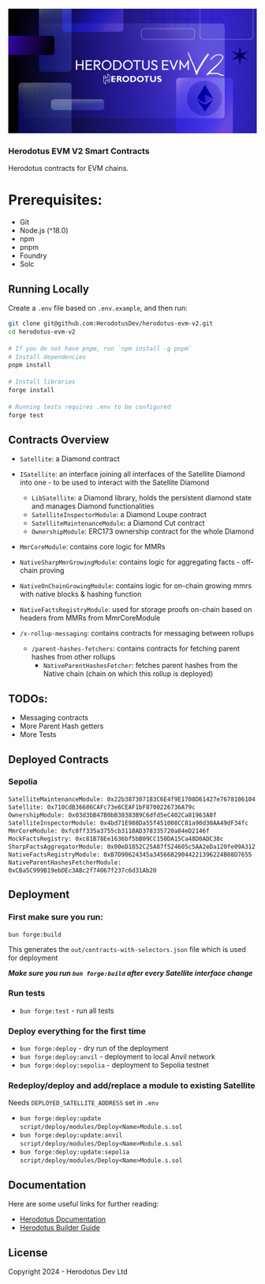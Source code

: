 ![](/banner.png)

### Herodotus EVM V2 Smart Contracts

Herodotus contracts for EVM chains.

# Prerequisites:

- Git
- Node.js (^18.0)
- npm
- pnpm
- Foundry
- Solc

## Running Locally

Create a `.env` file based on `.env.example`, and then run:

```bash
git clone git@github.com:HerodotusDev/herodotus-evm-v2.git
cd herodotus-evm-v2

# If you do not have pnpm, run `npm install -g pnpm`
# Install dependencies
pnpm install

# Install libraries
forge install

# Running tests requires .env to be configured
forge test
```

## Contracts Overview

- `Satellite`: a Diamond contract
- `ISatellite`: an interface joining all interfaces of the Satellite Diamond into one - to be used to interact with the Satellite Diamond
  - `LibSatellite`: a Diamond library, holds the persistent diamond state and manages Diamond functionalities
  - `SatelliteInspectorModule`: a Diamond Loupe contract
  - `SatelliteMaintenanceModule`: a Diamond Cut contract
  - `OwnershipModule`: ERC173 ownership contract for the whole Diamond
- `MmrCoreModule`: contains core logic for MMRs
- `NativeSharpMmrGrowingModule`: contains logic for aggregating facts - off-chain proving
- `NativeOnChainGrowingModule`: contains logic for on-chain growing mmrs with native blocks & hashing function
- `NativeFactsRegistryModule`: used for storage proofs on-chain based on headers from MMRs from MmrCoreModule

- `/x-rollup-messaging`: contains contracts for messaging between rollups

  - `/parent-hashes-fetchers`: contains contracts for fetching parent hashes from other rollups
    - `NativeParentHashesFetcher`: fetches parent hashes from the Native chain (chain on which this rollup is deployed)

## TODOs:

- Messaging contracts
- More Parent Hash getters
- More Tests

## Deployed Contracts

### Sepolia

```
SatelliteMaintenanceModule: 0x22b387307183C6E4f9E1708D61427e7678106104
Satellite: 0x710CdB36686CAFc73e6CEAF1bF8700226736A79c
OwnershipModule: 0x03d3bB47B0bB38383B9C6dfd5eC402Ca81963A8f
SatelliteInspectorModule: 0x4bd71E988Da55f451008CC81a90d30AA49dF34fc
MmrCoreModule: 0xfc8ff335a3755cb3118AD378335720a84eD2146f
MockFactsRegistry: 0xc81B78Ee1636bf5bB09CC150DA15Ca48D0ADC38c
SharpFactsAggregatorModule: 0x00eD1852C25A87f524605c5AA2eDa120fe09A312
NativeFactsRegistryModule: 0xB7D90624345a34566829044221396224B08D7655
NativeParentHashesFetcherModule: 0xCBa5C999B19ebDEc3ABc2f74067f237c6d31Ab20
```

## Deployment

### First make sure you run:

```
bun forge:build
```

This generates the `out/contracts-with-selectors.json` file which is used for deployment

**_Make sure you run `bun forge:build` after every Satellite interface change_**

### Run tests

- `bun forge:test` - run all tests

### Deploy everything for the first time

- `bun forge:deploy` - dry run of the deployment
- `bun forge:deploy:anvil` - deployment to local Anvil network
- `bun forge:deploy:sepolia` - deployment to Sepolia testnet

### Redeploy/deploy and add/replace a module to existing Satellite

Needs `DEPLOYED_SATELLITE_ADDRESS` set in `.env`

- `bun forge:deploy:update script/deploy/modules/Deploy<Name>Module.s.sol`
- `bun forge:deploy:update:anvil script/deploy/modules/Deploy<Name>Module.s.sol`
- `bun forge:deploy:update:sepolia script/deploy/modules/Deploy<Name>Module.s.sol`

## Documentation

Here are some useful links for further reading:

- [Herodotus Documentation](https://docs.herodotus.dev)
- [Herodotus Builder Guide](https://herodotus.notion.site/herodotus/Herodotus-Hands-On-Builder-Guide-5298b607069f4bcfba9513aa75ee74d4)

## License

Copyright 2024 - Herodotus Dev Ltd
